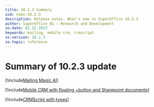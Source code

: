 ```yaml
---
title: 10.2.3 Summary
uid: news-10.2.3
description: Release notes. What's new in SuperOffice 10.2.3
author: SuperOffice AS – Research and Development
so.date: 02.22.2023
keywords: mailing, mobile crm, crmscript
so.version: 10.2.3
so.topic: reference
---
```


# Summary of 10.2.3 update

[!include[Mailing Magic AI](marketing/10.2.3-update.md)]

[!include[Mobile CRM with floating +button and Sharepoint documents](mobile/10.2.3-update.md)]

[!include[CRMScript with types](admin/10.2.3-update.md)]

<!-- Referenced links-->

<!-- Referenced images -->
